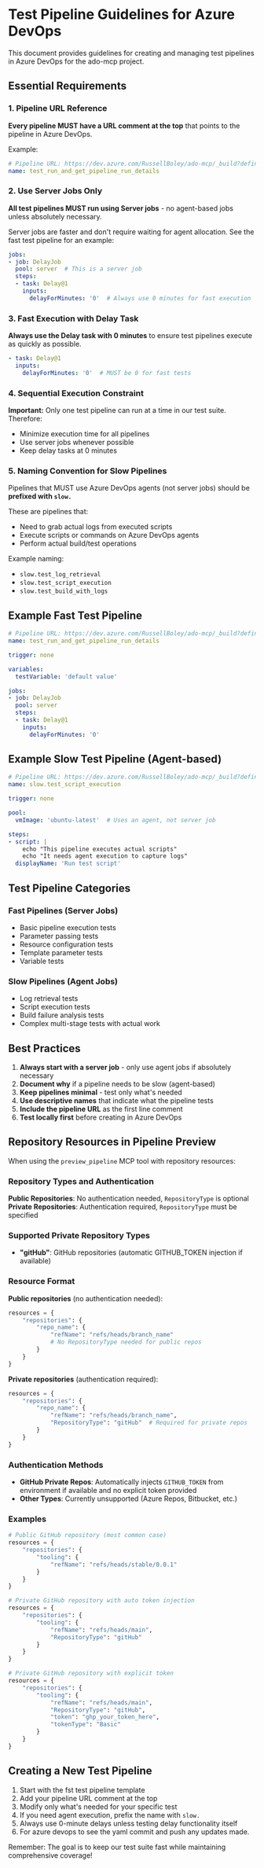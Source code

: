 # Test Pipeline Guidelines for Azure DevOps

This document provides guidelines for creating and managing test pipelines in Azure DevOps for the ado-mcp project.

## Essential Requirements

### 1. Pipeline URL Reference
**Every pipeline MUST have a URL comment at the top** that points to the pipeline in Azure DevOps.

Example:
```yaml
# Pipeline URL: https://dev.azure.com/RussellBoley/ado-mcp/_build?definitionId=59
name: test_run_and_get_pipeline_run_details
```

### 2. Use Server Jobs Only
**All test pipelines MUST run using Server jobs** - no agent-based jobs unless absolutely necessary.

Server jobs are faster and don't require waiting for agent allocation. See the fast test pipeline for an example:

```yaml
jobs:
- job: DelayJob
  pool: server  # This is a server job
  steps:
  - task: Delay@1
    inputs:
      delayForMinutes: '0'  # Always use 0 minutes for fast execution
```

### 3. Fast Execution with Delay Task
**Always use the Delay task with 0 minutes** to ensure test pipelines execute as quickly as possible.

```yaml
- task: Delay@1
  inputs:
    delayForMinutes: '0'  # MUST be 0 for fast tests
```

### 4. Sequential Execution Constraint
**Important:** Only one test pipeline can run at a time in our test suite. Therefore:
- Minimize execution time for all pipelines
- Use server jobs whenever possible
- Keep delay tasks at 0 minutes

### 5. Naming Convention for Slow Pipelines
Pipelines that MUST use Azure DevOps agents (not server jobs) should be **prefixed with `slow.`**

These are pipelines that:
- Need to grab actual logs from executed scripts
- Execute scripts or commands on Azure DevOps agents
- Perform actual build/test operations

Example naming:
- `slow.test_log_retrieval`
- `slow.test_script_execution`
- `slow.test_build_with_logs`

## Example Fast Test Pipeline

```yaml
# Pipeline URL: https://dev.azure.com/RussellBoley/ado-mcp/_build?definitionId=59
name: test_run_and_get_pipeline_run_details

trigger: none

variables:
  testVariable: 'default value'

jobs:
- job: DelayJob
  pool: server
  steps:
  - task: Delay@1
    inputs:
      delayForMinutes: '0'
```

## Example Slow Test Pipeline (Agent-based)

```yaml
# Pipeline URL: https://dev.azure.com/RussellBoley/ado-mcp/_build?definitionId=123
name: slow.test_script_execution

trigger: none

pool:
  vmImage: 'ubuntu-latest'  # Uses an agent, not server job

steps:
- script: |
    echo "This pipeline executes actual scripts"
    echo "It needs agent execution to capture logs"
  displayName: 'Run test script'
```

## Test Pipeline Categories

### Fast Pipelines (Server Jobs)
- Basic pipeline execution tests
- Parameter passing tests
- Resource configuration tests
- Template parameter tests
- Variable tests

### Slow Pipelines (Agent Jobs)
- Log retrieval tests
- Script execution tests
- Build failure analysis tests
- Complex multi-stage tests with actual work

## Best Practices

1. **Always start with a server job** - only use agent jobs if absolutely necessary
2. **Document why** if a pipeline needs to be slow (agent-based)
3. **Keep pipelines minimal** - test only what's needed
4. **Use descriptive names** that indicate what the pipeline tests
5. **Include the pipeline URL** as the first line comment
6. **Test locally first** before creating in Azure DevOps

## Repository Resources in Pipeline Preview

When using the `preview_pipeline` MCP tool with repository resources:

### Repository Types and Authentication

**Public Repositories**: No authentication needed, `RepositoryType` is optional
**Private Repositories**: Authentication required, `RepositoryType` must be specified

### Supported Private Repository Types
- **"gitHub"**: GitHub repositories (automatic GITHUB_TOKEN injection if available)

### Resource Format

**Public repositories** (no authentication needed):
```python
resources = {
    "repositories": {
        "repo_name": {
            "refName": "refs/heads/branch_name"
            # No RepositoryType needed for public repos
        }
    }
}
```

**Private repositories** (authentication required):
```python
resources = {
    "repositories": {
        "repo_name": {
            "refName": "refs/heads/branch_name",
            "RepositoryType": "gitHub"  # Required for private repos
        }
    }
}
```

### Authentication Methods
- **GitHub Private Repos**: Automatically injects `GITHUB_TOKEN` from environment if available and no explicit token provided
- **Other Types**: Currently unsupported (Azure Repos, Bitbucket, etc.)

### Examples
```python
# Public GitHub repository (most common case)
resources = {
    "repositories": {
        "tooling": {
            "refName": "refs/heads/stable/0.0.1"
        }
    }
}

# Private GitHub repository with auto token injection
resources = {
    "repositories": {
        "tooling": {
            "refName": "refs/heads/main",
            "RepositoryType": "gitHub"
        }
    }
}

# Private GitHub repository with explicit token
resources = {
    "repositories": {
        "tooling": {
            "refName": "refs/heads/main",
            "RepositoryType": "gitHub",
            "token": "ghp_your_token_here",
            "tokenType": "Basic"
        }
    }
}
```

## Creating a New Test Pipeline

1. Start with the fst test pipeline template
2. Add your pipeline URL comment at the top
3. Modify only what's needed for your specific test
4. If you need agent execution, prefix the name with `slow.`
5. Always use 0-minute delays unless testing delay functionality itself
6. For azure devops to see the yaml commit and push any updates made.

Remember: The goal is to keep our test suite fast while maintaining comprehensive coverage!